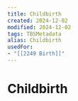 ```yaml
---
title: Childbirth
created: 2024-12-02
modified: 2024-12-02
tags: TBSMetadata
alias: Childbirth
usedFor:
- "[[2249 Birth]]"
---
```

# Childbirth
